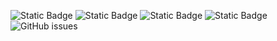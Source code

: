 ![Static Badge](https://img.shields.io/badge/blacklists-60-000000) ![Static Badge](https://img.shields.io/badge/blacklisted-2921499-cc0000) ![Static Badge](https://img.shields.io/badge/whitelisted-2243-00CC00) ![Static Badge](https://img.shields.io/badge/streaming_blacklist-28107-000000) ![GitHub issues](https://img.shields.io/github/issues/fabriziosalmi/blacklists)
